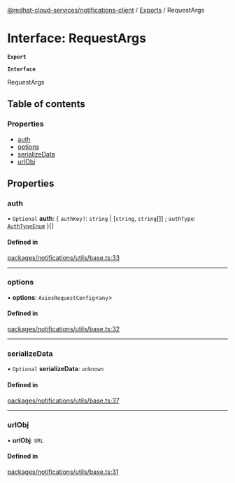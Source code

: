 [@redhat-cloud-services/notifications-client](../README.md) / [Exports](../modules.md) / RequestArgs

# Interface: RequestArgs

**`Export`**

**`Interface`**

RequestArgs

## Table of contents

### Properties

- [auth](RequestArgs.md#auth)
- [options](RequestArgs.md#options)
- [serializeData](RequestArgs.md#serializedata)
- [urlObj](RequestArgs.md#urlobj)

## Properties

### auth

• `Optional` **auth**: { `authKey?`: `string` \| [`string`, `string`[]] ; `authType`: [`AuthTypeEnum`](../modules.md#authtypeenum-1)  }[]

#### Defined in

[packages/notifications/utils/base.ts:33](https://github.com/RedHatInsights/javascript-clients/blob/master/packages/notifications/utils/base.ts#L33)

___

### options

• **options**: `AxiosRequestConfig`<`any`\>

#### Defined in

[packages/notifications/utils/base.ts:32](https://github.com/RedHatInsights/javascript-clients/blob/master/packages/notifications/utils/base.ts#L32)

___

### serializeData

• `Optional` **serializeData**: `unknown`

#### Defined in

[packages/notifications/utils/base.ts:37](https://github.com/RedHatInsights/javascript-clients/blob/master/packages/notifications/utils/base.ts#L37)

___

### urlObj

• **urlObj**: `URL`

#### Defined in

[packages/notifications/utils/base.ts:31](https://github.com/RedHatInsights/javascript-clients/blob/master/packages/notifications/utils/base.ts#L31)
